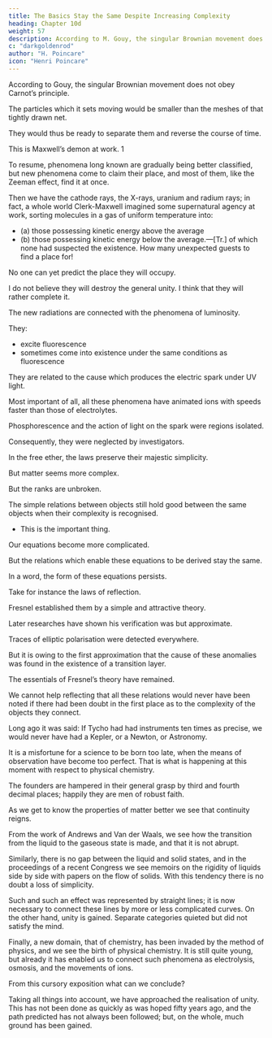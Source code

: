 ```yaml
---
title: The Basics Stay the Same Despite Increasing Complexity 
heading: Chapter 10d
weight: 57
description: According to M. Gouy, the singular Brownian movement does not obey Carnot’s principle
c: "darkgoldenrod"
author: "H. Poincare"
icon: "Henri Poincare"
---
```


 

According to Gouy, the singular Brownian movement does not obey Carnot’s principle.

The particles which it sets moving would be smaller than the meshes of that tightly drawn net. 

They would thus be ready to separate them and reverse the course of time.

 <!-- thereby to set back the course of the universe. One can almost see -->

This is Maxwell’s demon at work. 1

To resume, phenomena long known are gradually being better classified, but new phenomena come to claim their place, and most of them, like the Zeeman effect, find it at once. 

Then we have the cathode rays, the X-rays, uranium and radium rays; in fact, a whole world Clerk-Maxwell imagined some supernatural agency at work, sorting molecules in a gas of uniform temperature into:

- (a) those possessing kinetic energy above the average
- (b) those possessing kinetic energy below the average.—[Tr.] of which none had suspected the existence. How many
unexpected guests to find a place for! 

No one can yet predict the place they will occupy.

I do not believe they will destroy the general unity. I think that they will rather complete it. 

The new radiations are connected with the phenomena of luminosity.

They:
- excite fluorescence
- sometimes come into existence under the same conditions as fluorescence

They are related to the cause which produces the electric spark under UV light. 

Most important of all, all these phenomena have animated ions with speeds faster than those of electrolytes. 

Phosphorescence and the action of light on the spark were regions isolated.

Consequently, they were neglected by investigators.

<!-- It is to be hoped that a new path will now be made which will facilitate their communications with the rest of science.  -->

<!-- Not only do we discover new phenomena, but those we think we know are revealed in unlooked-for aspects.  -->

In the free ether, the laws preserve their majestic simplicity.

But matter seems more complex.

<!-- all we can say of it is but approximate, and our formulæ are constantly requiring new terms. -->

But the ranks are unbroken.

The simple relations between objects still hold good between the same objects when their complexity is recognised.
- This is the important thing.

Our equations become more complicated.

But the relations which enable these equations to be derived stay the same.

In a word, the form of these equations persists. 

Take for instance the laws of reflection. 

Fresnel established them by a simple and attractive theory.

Later researches have shown his verification was but approximate.

Traces of elliptic polarisation were detected everywhere. 

But it is owing to the first approximation that the cause of these anomalies was found in the existence of a transition layer.

The essentials of Fresnel’s theory have remained.

We cannot help reflecting that all these relations would never have been noted if there had been doubt in the first
place as to the complexity of the objects they connect. 

Long ago it was said: If Tycho had had instruments ten times as precise, we would never have had a Kepler, or a Newton, or Astronomy. 

It is a misfortune for a science to be born too late, when the means of observation have become too perfect. That is what is happening at this moment with respect to physical chemistry.

The founders are hampered in their general grasp by third and fourth decimal places; happily they are men of robust faith. 

As we get to know the properties of matter better we see that continuity reigns. 

From the work of Andrews and Van der Waals, we see how the transition from the liquid to the gaseous state is made, and that it is not abrupt.

Similarly, there is no gap between the liquid and solid states, and in the proceedings of a recent Congress we see memoirs on the rigidity of liquids side by side with papers on the flow of solids. With this tendency there is no doubt a loss of simplicity. 

Such and such an effect was represented by straight lines; it is now necessary to connect these lines by more or less complicated curves. On the other hand, unity is gained. Separate categories quieted but did not satisfy the mind.

Finally, a new domain, that of chemistry, has been invaded by the method of physics, and we see the birth of physical chemistry. It is still quite young, but already it has enabled us to connect such phenomena as electrolysis, osmosis, and the movements of ions.

From this cursory exposition what can we conclude?

Taking all things into account, we have approached the realisation of unity. This has not been done as quickly as was hoped fifty years ago, and the path predicted has not always been followed; but, on the whole, much ground has been gained.
